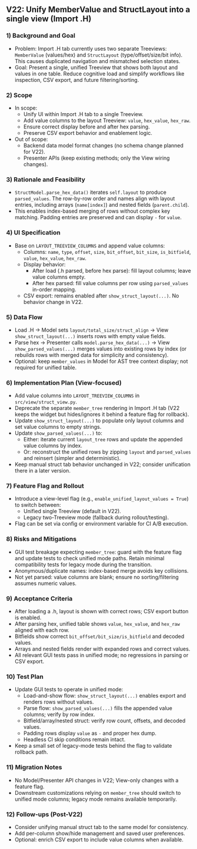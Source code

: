 ## V22: Unify MemberValue and StructLayout into a single view (Import .H)

### 1) Background and Goal
- Problem: Import .H tab currently uses two separate Treeviews: `MemberValue` (values/hex) and `StructLayout` (type/offset/size/bit info). This causes duplicated navigation and mismatched selection states.
- Goal: Present a single, unified Treeview that shows both layout and values in one table. Reduce cognitive load and simplify workflows like inspection, CSV export, and future filtering/sorting.

### 2) Scope
- In scope:
  - Unify UI within Import .H tab to a single Treeview.
  - Add value columns to the layout Treeview: `value`, `hex_value`, `hex_raw`.
  - Ensure correct display before and after hex parsing.
  - Preserve CSV export behavior and enablement logic.
- Out of scope:
  - Backend data model format changes (no schema change planned for V22).
  - Presenter APIs (keep existing methods; only the View wiring changes).

### 3) Rationale and Feasibility
- `StructModel.parse_hex_data()` iterates `self.layout` to produce `parsed_values`. The row-by-row order and names align with layout entries, including arrays (`name[index]`) and nested fields (`parent.child`).
- This enables index-based merging of rows without complex key matching. Padding entries are preserved and can display `-` for `value`.

### 4) UI Specification
- Base on `LAYOUT_TREEVIEW_COLUMNS` and append value columns:
  - Columns: `name`, `type`, `offset`, `size`, `bit_offset`, `bit_size`, `is_bitfield`, `value`, `hex_value`, `hex_raw`.
  - Display behavior:
    - After load (.h parsed, before hex parse): fill layout columns; leave value columns empty.
    - After hex parsed: fill value columns per row using `parsed_values` in-order mapping.
  - CSV export: remains enabled after `show_struct_layout(...)`. No behavior change in V22.

### 5) Data Flow
- Load .H → Model sets `layout/total_size/struct_align` → View `show_struct_layout(...)` inserts rows with empty value fields.
- Parse hex → Presenter calls `model.parse_hex_data(...)` → View `show_parsed_values(...)` merges values into existing rows by index (or rebuilds rows with merged data for simplicity and consistency).
- Optional: keep `member_values` in Model for AST tree context display; not required for unified table.

### 6) Implementation Plan (View-focused)
- Add value columns into `LAYOUT_TREEVIEW_COLUMNS` in `src/view/struct_view.py`.
- Deprecate the separate `member_tree` rendering in Import .H tab (V22 keeps the widget but hides/ignores it behind a feature flag for rollback).
- Update `show_struct_layout(...)` to populate only layout columns and set value columns to empty strings.
- Update `show_parsed_values(...)` to:
  - Either: iterate current `layout_tree` rows and update the appended value columns by index.
  - Or: reconstruct the unified rows by zipping `layout` and `parsed_values` and reinsert (simpler and deterministic).
- Keep manual struct tab behavior unchanged in V22; consider unification there in a later version.

### 7) Feature Flag and Rollout
- Introduce a view-level flag (e.g., `enable_unified_layout_values = True`) to switch between:
  - Unified single Treeview (default in V22).
  - Legacy two-Treeview mode (fallback during rollout/testing).
- Flag can be set via config or environment variable for CI A/B execution.

### 8) Risks and Mitigations
- GUI test breakage expecting `member_tree`: guard with the feature flag and update tests to check unified mode paths. Retain minimal compatibility tests for legacy mode during the transition.
- Anonymous/duplicate names: index-based merge avoids key collisions.
- Not yet parsed: value columns are blank; ensure no sorting/filtering assumes numeric values.

### 9) Acceptance Criteria
- After loading a .h, layout is shown with correct rows; CSV export button is enabled.
- After parsing hex, unified table shows `value`, `hex_value`, and `hex_raw` aligned with each row.
- Bitfields show correct `bit_offset/bit_size/is_bitfield` and decoded values.
- Arrays and nested fields render with expanded rows and correct values.
- All relevant GUI tests pass in unified mode; no regressions in parsing or CSV export.

### 10) Test Plan
- Update GUI tests to operate in unified mode:
  - Load-and-show flow: `show_struct_layout(...)` enables export and renders rows without values.
  - Parse flow: `show_parsed_values(...)` fills the appended value columns; verify by row index.
  - Bitfield/array/nested struct: verify row count, offsets, and decoded values.
  - Padding rows display `value` as `-` and proper hex dump.
  - Headless CI skip conditions remain intact.
- Keep a small set of legacy-mode tests behind the flag to validate rollback path.

### 11) Migration Notes
- No Model/Presenter API changes in V22; View-only changes with a feature flag.
- Downstream customizations relying on `member_tree` should switch to unified mode columns; legacy mode remains available temporarily.

### 12) Follow-ups (Post-V22)
- Consider unifying manual struct tab to the same model for consistency.
- Add per-column show/hide management and saved user preferences.
- Optional: enrich CSV export to include value columns when available.

